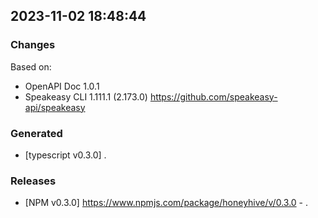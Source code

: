 ## 2023-11-02 18:48:44
### Changes
Based on:
- OpenAPI Doc 1.0.1 
- Speakeasy CLI 1.111.1 (2.173.0) https://github.com/speakeasy-api/speakeasy
### Generated
- [typescript v0.3.0] .
### Releases
- [NPM v0.3.0] https://www.npmjs.com/package/honeyhive/v/0.3.0 - .
